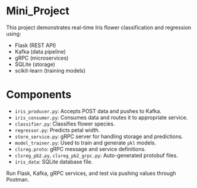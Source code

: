 # Mini_Project

This project demonstrates real-time Iris flower classification and regression using:

- Flask (REST API)
- Kafka (data pipeline)
- gRPC (microservices)
- SQLite (storage)
- scikit-learn (training models)

# Components

- `iris_producer.py`: Accepts POST data and pushes to Kafka.
- `iris_consumer.py`: Consumes data and routes it to appropriate service.
- `classifier.py`: Classifies flower species.
- `regressor.py`: Predicts petal width.
- `store_service.py`: gRPC server for handling storage and predictions.
- `model_trainer.py`: Used to train and generate `pkl` models.
- `clsreg.proto`: gRPC message and service definitions.
- `clsreg_pb2.py`, `clsreg_pb2_grpc.py`: Auto-generated protobuf files.
- `iris_data`: SQLite database file.

Run Flask, Kafka, gRPC services, and test via pushing values through Postman.